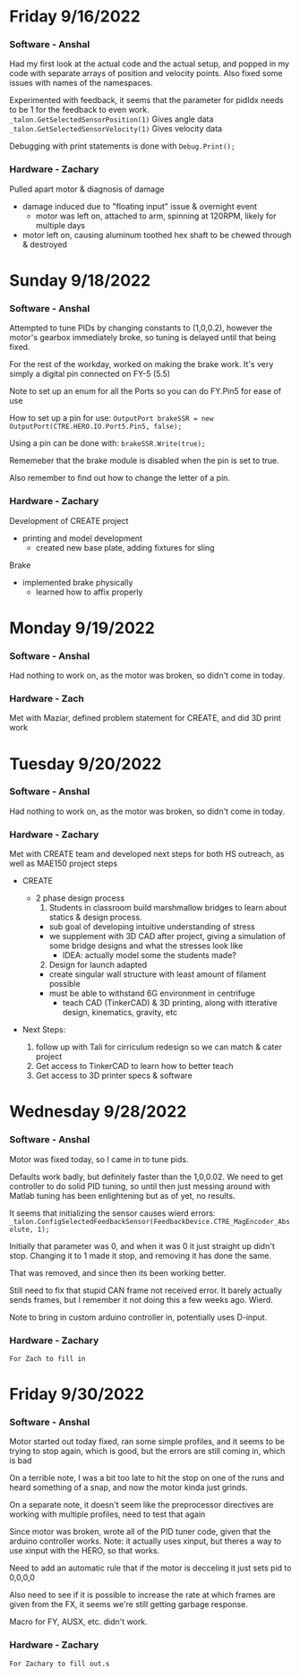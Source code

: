 # Friday 9/16/2022

### Software - Anshal

Had my first look at the actual code and the actual setup, and popped in my code with separate arrays of position and velocity points. Also fixed some issues with names of the namespaces.

Experimented with feedback, it seems that the parameter for pidIdx needs to be 1 for the feedback to even work.
`_talon.GetSelectedSensorPosition(1)` Gives angle data
`_talon.GetSelectedSensorVelocity(1)` Gives velocity data

Debugging with print statements is done with
`Debug.Print();`

### Hardware - Zachary

Pulled apart motor & diagnosis of damage

- damage induced due to "floating input" issue & overnight event
  - motor was left on, attached to arm, spinning at 120RPM, likely for multiple days
- motor left on, causing aluminum toothed hex shaft to be chewed through & destroyed

# Sunday 9/18/2022

### Software - Anshal

Attempted to tune PIDs by changing constants to (1,0,0.2), however the motor's gearbox immediately broke, so tuning is delayed until that being fixed. 

For the rest of the workday, worked on making the brake work. It's very simply a digital pin connected on FY-5 (5.5)

Note to set up an enum for all the Ports so you can do FY.Pin5 for ease of use

How to set up a pin for use:
`OutputPort brakeSSR = new OutputPort(CTRE.HERO.IO.Port5.Pin5, false);`

Using a pin can be done with:
`brakeSSR.Write(true);`

Rememeber that the brake module is disabled when the pin is set to true.

Also remember to find out how to change the letter of a pin.

### Hardware - Zachary

Development of CREATE project

- printing and model development
  - created new base plate, adding fixtures for sling

Brake

- implemented brake physically
  - learned how to affix properly

# Monday 9/19/2022

### Software - Anshal

Had nothing to work on, as the motor was broken, so didn't come in today.

### Hardware - Zach

Met with Maziar, defined problem statement for CREATE, and did 3D print work 

# Tuesday 9/20/2022

### Software - Anshal

Had nothing to work on, as the motor was broken, so didn't come in today.

### Hardware - Zachary

Met with CREATE team and developed next steps for both HS outreach, as well as MAE150 project steps

- CREATE 
  
  - 2 phase design process
    1. Students in classroom build marshmallow bridges to learn about statics & design process.
    - sub goal of developing intuitive understanding of stress
    - we supplement with 3D CAD after project, giving a simulation of some bridge designs and what the stresses look like
      - IDEA: actually model some the students made?
    2. Design for launch adapted
    - create singular wall structure with least amount of filament possible
    - must be able to withstand 6G environment in centrifuge
      - teach CAD (TinkerCAD) & 3D printing, along with itterative design, kinematics, gravity, etc

- Next Steps: 
  
  1. follow up with Tali for cirriculum redesign so we can match & cater project
  2. Get access to TinkerCAD to learn how to better teach
  3. Get access to 3D printer specs & software

# Wednesday 9/28/2022

### Software - Anshal

Motor was fixed today, so I came in to tune pids. 

Defaults work badly, but definitely faster than the 1,0,0.02. We need to get controller to do solid PID tuning, so until then just messing around with Matlab tuning has been enlightening but as of yet, no results.

It seems that initializing the sensor causes wierd errors:
`_talon.ConfigSelectedFeedbackSensor(FeedbackDevice.CTRE_MagEncoder_Absolute, 1);`

Initially that parameter was 0, and when it was 0 it just straight up didn't stop. Changing it to 1 made it stop, and removing it has done the same.

That was removed, and since then its been working better.

Still need to fix that stupid CAN frame not received error. It barely actually sends frames, but I remember it not doing this a few weeks ago. Wierd.

Note to bring in custom arduino controller in, potentially uses D-input.

### Hardware - Zachary

```
For Zach to fill in
```



# Friday 9/30/2022

### Software - Anshal

Motor started out today fixed, ran some simple profiles, and it seems to be trying to stop again, which is good, but the errors are still coming in, which is bad

On a terrible note, I was a bit too late to hit the stop on one of the runs and heard something of a snap, and now the motor kinda just grinds.

On a separate note, it doesn't seem like the preprocessor directives are working with multiple profiles, need to test that again

Since motor was broken, wrote all of the PID tuner code, given that the arduino controller works. Note: it actually uses xinput, but theres a way to use xinput with the HERO, so that works.

Need to add an automatic rule that if the motor is decceling it just sets pid to 0,0,0,0

Also need to see if it is possible to increase the rate at which frames are given from the FX, it seems we're still getting garbage response.

Macro for FY, AUSX, etc. didn't work.

### Hardware - Zachary

```
For Zachary to fill out.s
```

